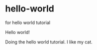 # hello-world
for hello world tutorial

Hello world!

Doing the hello world tutorial.
I like my cat.
